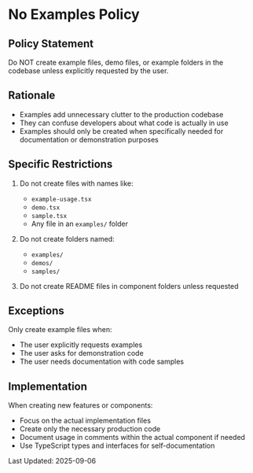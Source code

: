 # No Examples Policy

## Policy Statement
Do NOT create example files, demo files, or example folders in the codebase unless explicitly requested by the user.

## Rationale
- Examples add unnecessary clutter to the production codebase
- They can confuse developers about what code is actually in use
- Examples should only be created when specifically needed for documentation or demonstration purposes

## Specific Restrictions
1. Do not create files with names like:
   - `example-usage.tsx`
   - `demo.tsx`
   - `sample.tsx`
   - Any file in an `examples/` folder

2. Do not create folders named:
   - `examples/`
   - `demos/`
   - `samples/`

3. Do not create README files in component folders unless requested

## Exceptions
Only create example files when:
- The user explicitly requests examples
- The user asks for demonstration code
- The user needs documentation with code samples

## Implementation
When creating new features or components:
- Focus on the actual implementation files
- Create only the necessary production code
- Document usage in comments within the actual component if needed
- Use TypeScript types and interfaces for self-documentation

Last Updated: 2025-09-06